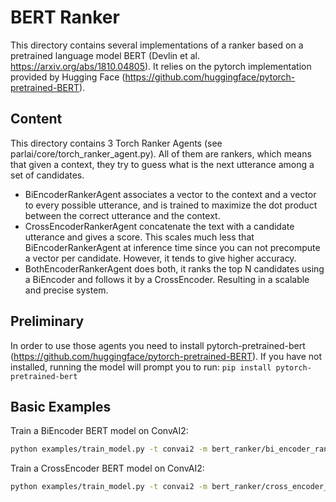 # BERT Ranker

This directory contains several implementations of a ranker based on a pretrained language model BERT (Devlin et al. https://arxiv.org/abs/1810.04805). It relies on the pytorch implementation provided by Hugging Face (https://github.com/huggingface/pytorch-pretrained-BERT).

## Content

This directory contains 3 Torch Ranker Agents (see parlai/core/torch_ranker_agent.py). All of them are rankers, which means that given a context, they try to guess what is the next utterance among a set of candidates.
- BiEncoderRankerAgent associates a vector to the context and a vector to every possible utterance, and is trained to maximize the dot product between the correct utterance and the context.
- CrossEncoderRankerAgent concatenate the text with a candidate utterance and gives a score. This scales much less that BiEncoderRankerAgent at inference time since you can not precompute a vector per candidate. However, it tends to give higher accuracy.
- BothEncoderRankerAgent does both, it ranks the top N candidates using a BiEncoder and follows it by a CrossEncoder. Resulting in a scalable and precise system.

## Preliminary
In order to use those agents you need to install pytorch-pretrained-bert (https://github.com/huggingface/pytorch-pretrained-BERT). If you have not installed, running the model will prompt you to run:
```pip install pytorch-pretrained-bert```


## Basic Examples

Train a BiEncoder BERT model on ConvAI2:
```bash
python examples/train_model.py -t convai2 -m bert_ranker/bi_encoder_ranker --batchsize 20 --type-optimization all_encoder_layers -vtim 30 --model-file /tmp/bert_biencoder_test --data-parallel True
```

Train a CrossEncoder BERT model on ConvAI2:
```bash
python examples/train_model.py -t convai2 -m bert_ranker/cross_encoder_ranker --batchsize 2 --type-optimization all_encoder_layers -vtim 30 --model-file /tmp/bert_crossencoder_test --data-parallel True
```
